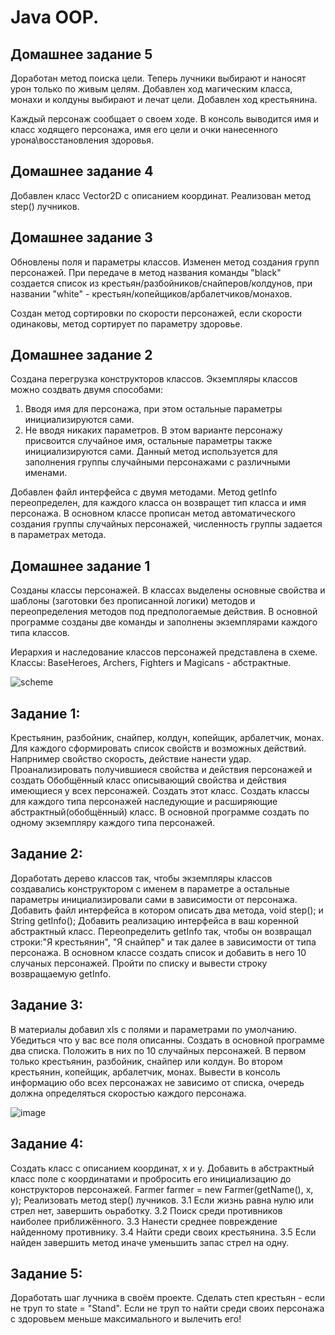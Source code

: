 
# Java OOP. 
## Домашнее задание 5
Доработан метод поиска цели.
Теперь лучники выбирают и наносят урон только по живым целям.
Добавлен ход магическим класса, монахи и колдуны выбирают и лечат цели.
Добавлен ход крестьянина.

Каждый персонаж сообщает о своем ходе. В консоль выводится имя и класс ходящего персонажа, имя его цели и очки нанесенного урона\восстановления здоровья.


## Домашнее задание 4
Добавлен класс Vector2D с описанием координат. Реализован метод step() лучников.

## Домашнее задание 3
Обновлены поля и параметры классов.
Изменен метод создания групп персонажей. При передаче в метод названия команды "black" создается список из крестьян/разбойников/снайперов/колдунов, при названии "white" - крестьян/копейщиков/арбалетчиков/монахов.

Создан метод сортировки по скорости персонажей, если скорости одинаковы, метод сортирует по параметру здоровье.


## Домашнее задание 2

Создана перегрузка конструкторов классов. Экземпляры классов можно создвать двумя способами:
1. Вводя имя для персонажа, при этом остальные параметры инициализируются сами.
2. Не вводя никаких параметров. В этом варианте персонажу присвоится случайное имя, остальные параметры также инициализируются сами. Данный метод используется для заполнения группы случайными персонажами с различными именами.

Добавлен файл интерфейса с двумя методами. 
Метод getInfo переопределен, для каждого класса он возвращет тип класса и имя персонажа.
В основном классе прописан метод автоматического создания группы случайных персонажей, численность группы задается в параметрах метода.

## Домашнее задание 1

Созданы классы персонажей.
В классах выделены основные свойства и шаблоны (заготовки без прописанной логики) методов и переопределения методов под предпологаемые действия.
В основной программе созданы две команды и заполнены экземплярами каждого типа классов.

Иерархия и наследование классов персонажей представлена в схеме.
Классы: BaseHeroes, Archers, Fighters и Magicans - абстрактные.


![scheme](https://user-images.githubusercontent.com/111271270/220547930-e21731a7-def3-49ff-b454-5a5ab585c96a.jpg)


## Задание 1:
Крестьянин, разбойник, снайпер, колдун, копейщик, арбалетчик, монах.
Для каждого сформировать список свойств и возможных действий. Напрнимер свойство скорость, действие нанести удар.
Проанализировать получившиеся свойства и действия персонажей и создать Обобщённый класс описывающий свойства и действия имеющиеся у всех персонажей.
Создать этот класс.
Создать классы для каждого типа персонажей наследующие и расширяющие абстрактный(обобщённый) класс.
В основной программе создать по одному экземпляру каждого типа персонажей.
## Задание 2:
Доработать дерево классов так, чтобы экземпляры классов создавались конструктором с именем в параметре а остальные параметры инициализировали сами в зависимости от персонажа. Добавить файл интерфейса в котором описать два метода, void step(); и String getInfo(); Добавить реализацию интерфейса в ваш коренной абстрактный класс. Переопределить getInfo так, чтобы он возвращал строки:"Я крестьянин", "Я снайпер" и так далее в зависимости от типа персонажа. В основном классе создать список и добавить в него 10 случаных персонажей. Пройти по списку и вывести строку возвращаемую getInfo.
## Задание 3:
В материалы добавил xls с полями и параметрами по умолчанию. Убедиться что у вас все поля описанны. Создать в основной программе два списка. Положить в них по 10 случайных персонажей. В первом только крестьянин, разбойник, снайпер или колдун. Во втором крестьянин, копейщик, арбалетчик, монах. Вывести в консоль информацию обо всех персонажах не зависимо от списка, очередь должна определяться скоростью каждого персонажа.

														
![image](https://user-images.githubusercontent.com/111271270/221691369-9722b33d-8229-4be3-8609-7aeb3411315c.png)
## Задание 4:
Создать класс с описанием координат, x и y.
Добавить в абстрактный класс поле с координатами и пробросить его инициализацию до конструкторов персонажей. Farmer farmer = new Farmer(getName(), x, y);
Реализовать метод step() лучников. 3.1 Если жизнь равна нулю или стрел нет, завершить оьработку. 3.2 Поиск среди противников наиболее приближённого. 3.3 Нанести среднее повреждение найденному противнику. 3.4 Найти среди своих крестьянина. 3.5 Если найден завершить метод иначе уменьшить запас стрел на одну.
## Задание 5:
Доработать шаг лучника в своём проекте. Сделать степ крестьян - если не труп то state = "Stand".
Если не труп то найти среди своих персонажа с здоровьем меньше максимального и вылечить его!
